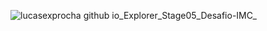 ![lucasexprocha github io_Explorer_Stage05_Desafio-IMC_](https://user-images.githubusercontent.com/107315686/195963747-da31897d-af0a-444c-a51e-6a13d3421aac.png)
